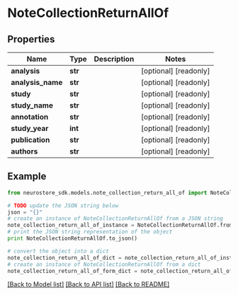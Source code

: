 # NoteCollectionReturnAllOf


## Properties
Name | Type | Description | Notes
------------ | ------------- | ------------- | -------------
**analysis** | **str** |  | [optional] [readonly] 
**analysis_name** | **str** |  | [optional] [readonly] 
**study** | **str** |  | [optional] [readonly] 
**study_name** | **str** |  | [optional] [readonly] 
**annotation** | **str** |  | [optional] [readonly] 
**study_year** | **int** |  | [optional] [readonly] 
**publication** | **str** |  | [optional] [readonly] 
**authors** | **str** |  | [optional] [readonly] 

## Example

```python
from neurostore_sdk.models.note_collection_return_all_of import NoteCollectionReturnAllOf

# TODO update the JSON string below
json = "{}"
# create an instance of NoteCollectionReturnAllOf from a JSON string
note_collection_return_all_of_instance = NoteCollectionReturnAllOf.from_json(json)
# print the JSON string representation of the object
print NoteCollectionReturnAllOf.to_json()

# convert the object into a dict
note_collection_return_all_of_dict = note_collection_return_all_of_instance.to_dict()
# create an instance of NoteCollectionReturnAllOf from a dict
note_collection_return_all_of_form_dict = note_collection_return_all_of.from_dict(note_collection_return_all_of_dict)
```
[[Back to Model list]](../README.md#documentation-for-models) [[Back to API list]](../README.md#documentation-for-api-endpoints) [[Back to README]](../README.md)


